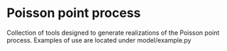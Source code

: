 # Poisson point process
Collection of tools designed to generate realizations of the Poisson point process.
Examples of use are located under model/example.py

